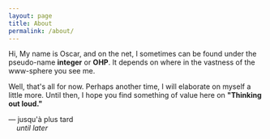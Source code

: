 ```yaml
---
layout: page
title: About
permalink: /about/
---
```


Hi,
My name is Oscar, and on the net, I sometimes can be found under 
the pseudo-name **integer** or **OHP**.
It depends on where in the vastness of the www-sphere you see me.

Well, that's all for now. Perhaps another time, I will elaborate 
on myself a little more. Until then, I hope you find something of 
value here on __"Thinking out loud."__

&mdash; jusqu'à plus tard<br>
&nbsp;&nbsp;&nbsp;&nbsp;*until later*